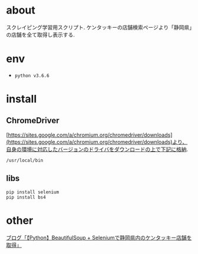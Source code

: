 # about
スクレイピング学習用スクリプト.
ケンタッキーの店舗検索ページより「静岡県」の店舗を全て取得し表示する.

# env
- `python v3.6.6`

# install

## ChromeDriver
[https://sites.google.com/a/chromium.org/chromedriver/downloads](https://sites.google.com/a/chromium.org/chromedriver/downloads)より、自身の環境に対応したバージョンのドライバをダウンロードの上で下記に格納.

```
/usr/local/bin
```

## libs

```
pip install selenium
pip install bs4
```

# other
[ブログ「【Python】BeautifulSoup + Seleniumで静岡県内のケンタッキー店舗を取得」](https://nekoniki.com/20200701_python_kfc)